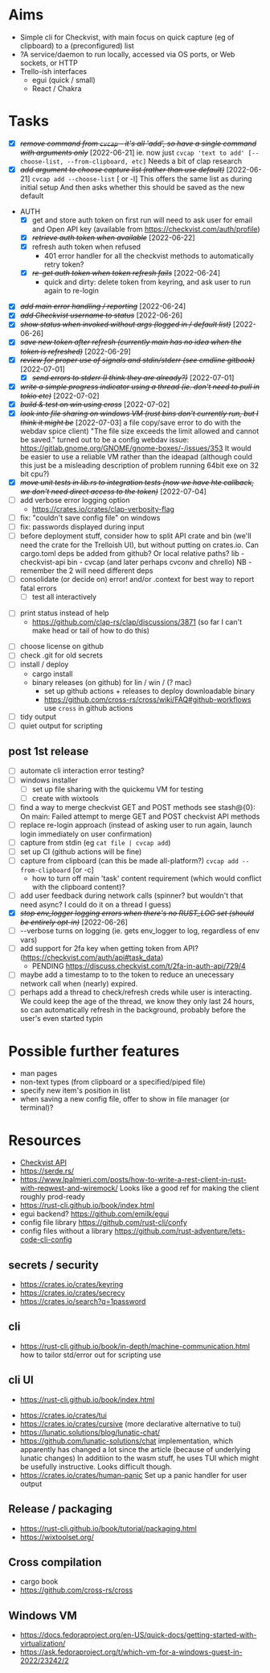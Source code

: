 # Aims
* Simple cli for Checkvist, with main focus on quick capture (eg of clipboard) to a (preconfigured) list
* ?A service/daemon to run locally, accessed via OS ports, or Web sockets, or HTTP 
* Trello-ish interfaces
  + egui (quick / small)
  + React / Chakra 

# Tasks
* [X] ~~*remove command from `cvcap` - it's all 'add', so have a single command with arguments only*~~ [2022-06-21]
      ie. now just `cvcap 'text to add' [--choose-list, --from-clipboard, etc]`
      Needs a bit of clap research
* [X] ~~*add argument to choose capture list (rather than use default)*~~ [2022-06-21]
      `cvcap add --choose-list` [ or -l]
      This offers the same list as during initial setup
      And then asks whether this should be saved as the new default

* AUTH
  * [x] get and store auth token on first run
    will need to ask user for email and Open API key (available from https://checkvist.com/auth/profile)
  * [X] ~~*retrieve auth token when available*~~ [2022-06-22]
  * [x] refresh auth token when refused
    - 401 error handler for all the checkvist methods to automatically retry token?
  * [X] ~~*re-get auth token when token refresh fails*~~ [2022-06-24]
      - quick and dirty: delete token from keyring, and ask user to run again to re-login
* [X] ~~*add main error handling / reporting*~~ [2022-06-24]
* [X] ~~*add Checkvist username to status*~~ [2022-06-26]
* [X] ~~*show status when invoked without args (logged in / default list)*~~ [2022-06-26]
* [X] ~~*save new token after refresh (currently main has no idea when the token is refreshed)*~~ [2022-06-29]
* [X] ~~*review for proper use of signals and stdin/stderr (see cmdline gitbook)*~~ [2022-07-01]
  * [X] ~~*send errors to stderr (I think they are already?)*~~ [2022-07-01]
* [X] ~~*write a simple progress indicator using a thread (ie. don't need to pull in tokio etc)*~~ [2022-07-02]
* [X] ~~*build & test on win using cross*~~ [2022-07-02]
* [X] ~~*look into file sharing on windows VM (rust bins don't currently run, but I think it might be*~~ [2022-07-03] 
      a file copy/save error to do with the webdav spice client)
      "The file size exceeds the limit allowed and cannot be saved."
      turned out to be a config webdav issue: https://gitlab.gnome.org/GNOME/gnome-boxes/-/issues/353
      It would be easier to use a reliable VM rather than the ideapad
      (although could this just be a misleading description of problem running 64bit exe on 32 bit cpu?)
* [X] ~~*move unit tests in lib.rs to integration tests (now we have hte callback, we don't need direct access to the token)*~~ [2022-07-04]
* [ ] add verbose error logging option
  * https://crates.io/crates/clap-verbosity-flag
* [ ] fix: "couldn't save config file" on windows
* [ ] fix: passwords displayed during input
* [ ] before deployment stuff, consider how to split API crate and bin (we'll need the crate for the Trelloish UI), but without putting on crates.io. Can cargo.toml deps be added from github? Or local relative paths?
    lib - checkvist-api
    bin - cvcap (and later perhaps cvconv and chrello)
    NB - remember the 2 will need different deps
* [ ] consolidate (or decide on) error! and/or .context for best way to report fatal errors
   * [ ] test all interactively
- [ ] print status instead of help
  *  https://github.com/clap-rs/clap/discussions/3871
     (so far I can't make head or tail of how to do this)
* [ ] choose license on github
* [ ] check .git for old secrets
* [ ] install / deploy
  * cargo install
  * binary releases (on github) for lin / win / (? mac)
    * set up github actions + releases to deploy downloadable binary
    * https://github.com/cross-rs/cross/wiki/FAQ#github-workflows 
      use `cross` in github actions
* [ ] tidy output
* [ ] quiet output for scripting

## post 1st release
* [ ] automate cli interaction error testing?
* [ ] windows installer
  * [ ] set up file sharing with the quickemu VM for testing
  * [ ] create with wixtools
* [ ] find a way to merge checkvist GET and POST methods
   see stash@{0}: On main: Failed attempt to merge GET and POST checkvist API methods
* [ ] replace re-login approach (instead of asking user to run again, launch login immediately on user confirmation)
* [ ] capture from stdin (eg `cat file | cvcap add`)
* [ ] set up CI (github actions will be fine)
* [ ] capture from clipboard (can this be made all-platform?) `cvcap add --from-clipboard` [or -c]
  - how to turn off main 'task' content requirement (which would conflict with the clipboard content)?
* [ ] add user feedback during network calls (spinner? but wouldn't that need async? I could do it on a thread I guess)
* [X] ~~*stop env_logger logging errors when there's no RUST_LOG set (should be entirely opt-in)*~~ [2022-06-26]
* [ ] --verbose turns on logging (ie. gets env_logger to log, regardless of env vars)
* [ ] add support for 2fa key  when getting token from API? (https://checkvist.com/auth/api#task_data)
  * PENDING https://discuss.checkvist.com/t/2fa-in-auth-api/729/4
* [ ] maybe add a timestamp to to the token to reduce an unecessary network call when (nearly) expired.
* [ ] perhaps add a thread to check/refresh creds while user is interacting. We could keep the age of the
  thread, we know they only last 24 hours, so can automatically refresh in the background, probably before 
  the user's even started typin

# Possible further features
* man pages
* non-text types (from clipboard or a specified/piped file)
* specify new item's position in list
* when saving a new config file, offer to show in file manager (or terminal)?

# Resources
* [Checkvist API](https://checkvist.com/auth/api)
* https://serde.rs/
* https://www.lpalmieri.com/posts/how-to-write-a-rest-client-in-rust-with-reqwest-and-wiremock/
  Looks like a good ref for making the client roughly prod-ready
* https://rust-cli.github.io/book/index.html
* egui backend? https://github.com/emilk/egui
* config file library https://github.com/rust-cli/confy
* config files without a library https://github.com/rust-adventure/lets-code-cli-config

## secrets / security
* https://crates.io/crates/keyring     
* https://crates.io/crates/secrecy
* https://crates.io/search?q=1password

## cli 
* https://rust-cli.github.io/book/in-depth/machine-communication.html 
  how to tailor std/error out for scripting use

## cli UI
+ https://rust-cli.github.io/book/index.html
* https://crates.io/crates/tui
* https://crates.io/crates/cursive
  (more declarative alternative to tui)
* https://lunatic.solutions/blog/lunatic-chat/
* https://github.com/lunatic-solutions/chat implementation, which apparently has changed a lot since the article (because of underlying lunatic changes)
  In additiion to the wasm stuff, he uses TUI which might be usefully instructive. Looks difficult though.
* https://crates.io/crates/human-panic
  Set up a panic handler for user  output 

## Release / packaging
* https://rust-cli.github.io/book/tutorial/packaging.html
* https://wixtoolset.org/

## Cross compilation
* cargo book
* https://github.com/cross-rs/cross



## Windows VM
* https://docs.fedoraproject.org/en-US/quick-docs/getting-started-with-virtualization/ 
* https://ask.fedoraproject.org/t/which-vm-for-a-windows-guest-in-2022/23242/2
